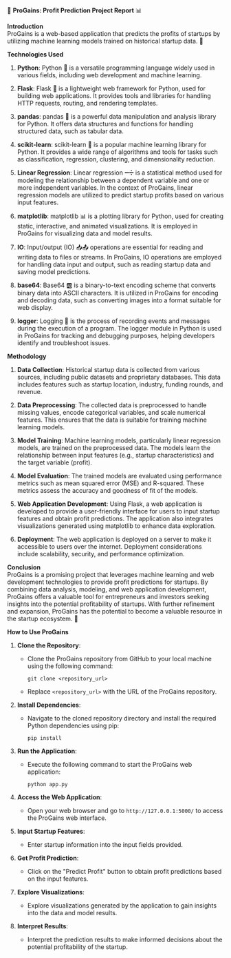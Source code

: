 🚀 **ProGains: Profit Prediction Project Report** 📊 <br>

**Introduction** <br>
ProGains is a web-based application that predicts the profits of startups by utilizing machine learning models trained on historical startup data. 💼 <br>

**Technologies Used** <br>

1. **Python**: Python 🐍 is a versatile programming language widely used in various fields, including web development and machine learning. <br>

2. **Flask**: Flask 🍶 is a lightweight web framework for Python, used for building web applications. It provides tools and libraries for handling HTTP requests, routing, and rendering templates. <br>

3. **pandas**: pandas 🐼 is a powerful data manipulation and analysis library for Python. It offers data structures and functions for handling structured data, such as tabular data. <br>

4. **scikit-learn**: scikit-learn 🧠 is a popular machine learning library for Python. It provides a wide range of algorithms and tools for tasks such as classification, regression, clustering, and dimensionality reduction. <br>

5. **Linear Regression**: Linear regression ➖➗ is a statistical method used for modeling the relationship between a dependent variable and one or more independent variables. In the context of ProGains, linear regression models are utilized to predict startup profits based on various input features. <br>

6. **matplotlib**: matplotlib 📊 is a plotting library for Python, used for creating static, interactive, and animated visualizations. It is employed in ProGains for visualizing data and model results. <br>

7. **IO**: Input/output (IO) 📥📤 operations are essential for reading and writing data to files or streams. In ProGains, IO operations are employed for handling data input and output, such as reading startup data and saving model predictions. <br>

8. **base64**: Base64 🆎 is a binary-to-text encoding scheme that converts binary data into ASCII characters. It is utilized in ProGains for encoding and decoding data, such as converting images into a format suitable for web display. <br>

9. **logger**: Logging 📝 is the process of recording events and messages during the execution of a program. The logger module in Python is used in ProGains for tracking and debugging purposes, helping developers identify and troubleshoot issues. <br>

**Methodology** <br>

1. **Data Collection**: Historical startup data is collected from various sources, including public datasets and proprietary databases. This data includes features such as startup location, industry, funding rounds, and revenue. <br>

2. **Data Preprocessing**: The collected data is preprocessed to handle missing values, encode categorical variables, and scale numerical features. This ensures that the data is suitable for training machine learning models. <br>

3. **Model Training**: Machine learning models, particularly linear regression models, are trained on the preprocessed data. The models learn the relationship between input features (e.g., startup characteristics) and the target variable (profit). <br>

4. **Model Evaluation**: The trained models are evaluated using performance metrics such as mean squared error (MSE) and R-squared. These metrics assess the accuracy and goodness of fit of the models. <br>

5. **Web Application Development**: Using Flask, a web application is developed to provide a user-friendly interface for users to input startup features and obtain profit predictions. The application also integrates visualizations generated using matplotlib to enhance data exploration. <br>

6. **Deployment**: The web application is deployed on a server to make it accessible to users over the internet. Deployment considerations include scalability, security, and performance optimization. <br>

**Conclusion** <br>
ProGains is a promising project that leverages machine learning and web development technologies to provide profit predictions for startups. By combining data analysis, modeling, and web application development, ProGains offers a valuable tool for entrepreneurs and investors seeking insights into the potential profitability of startups. With further refinement and expansion, ProGains has the potential to become a valuable resource in the startup ecosystem. 🌟 <br>

**How to Use ProGains** <br>
1. **Clone the Repository**: 
   - Clone the ProGains repository from GitHub to your local machine using the following command: <br>
     ```
     git clone <repository_url>
     ```
   - Replace `<repository_url>` with the URL of the ProGains repository. <br>

2. **Install Dependencies**:
   - Navigate to the cloned repository directory and install the required Python dependencies using pip: <br>
     ```
     pip install
     ```

3. **Run the Application**:
   - Execute the following command to start the ProGains web application: <br>
     ```
     python app.py
     ```

4. **Access the Web Application**:
   - Open your web browser and go to `http://127.0.0.1:5000/` to access the ProGains web interface.

5. **Input Startup Features**:
   - Enter startup information into the input fields provided.

6. **Get Profit Prediction**:
   - Click on the "Predict Profit" button to obtain profit predictions based on the input features.

7. **Explore Visualizations**:
   - Explore visualizations generated by the application to gain insights into the data and model results.

8. **Interpret Results**:
   - Interpret the prediction results to make informed decisions about the potential profitability of the startup.

